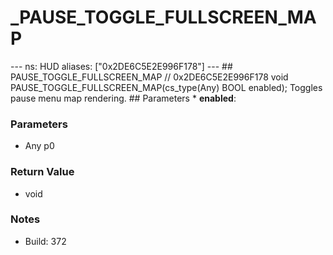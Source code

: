 # _PAUSE_TOGGLE_FULLSCREEN_MAP

--- ns: HUD aliases: ["0x2DE6C5E2E996F178"] --- ## PAUSE_TOGGLE_FULLSCREEN_MAP  // 0x2DE6C5E2E996F178 void PAUSE_TOGGLE_FULLSCREEN_MAP(cs_type(Any) BOOL enabled);  Toggles pause menu map rendering.  ## Parameters * **enabled**:

### Parameters
* Any p0

### Return Value
* void

### Notes
* Build: 372

